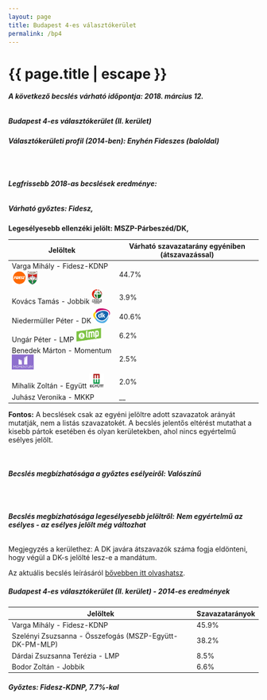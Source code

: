 ```yaml
---
layout: page
title: Budapest 4-es választókerület
permalink: /bp4
---
```


<h1 class="page-title">{{ page.title | escape }}</h1>

<div class="section">
    <div class="row">
          <div class="col s12"><h6><span><strong>A következő becslés várható időpontja: 2018. március 12.</strong></span></h6>
		  <h5>Budapest 4-es választókerület (II. kerület)</h5>
<h6><strong>Választókerületi profil (2014-ben): <span id="profil">Enyhén Fideszes (baloldal)</span></strong></h6>
<br/>
<h6><strong>Legfrissebb 2018-as becslések eredménye:</strong></h6<br/><h5>Várható győztes: <span id="gyoztes">Fidesz, </span><span id="esely"></span><span></span></h5>
			<p><strong>Legesélyesebb ellenzéki jelölt: <span id="masodik">MSZP-Párbeszéd/DK, </span><span id="esely2"></span><span></span></strong></p>
<table class="striped">
              <thead>
                <tr>
                    <th>Jelöltek</th>
                    <th>Várható szavazatarány egyéniben (átszavazással)</th>
                </tr>
              </thead>
              <tbody>
             <tr>
                  <td>Varga Mihály - Fidesz-KDNP <img src="images/fideszkdnp_logo.png" style="width:55px;height:30px;"></td>
				  <td id="id_fidesz">44.7%</td>
			</tr>
			<tr><td>Kovács Tamás - Jobbik <img src="images/jobbik_logo.png" style="width:23px;height:30px;"></td><td id="id_jobbik">3.9%</td></tr>
<tr>
                  <td>Niedermüller Péter - DK <img src="images/dk_logo.png" style="width:34px;height:30px;"></td>
				  <td id="id_baloldal">40.6%</td>
			</tr>
			<tr>
                  <td>Ungár Péter - LMP <img src="images/lmp_logo.png" style="width:52px;height:30px;"></td>
				  <td id="lmp">6.2%</td>
			</tr>
			<tr>
				  <td>Benedek Márton - Momentum <img src="images/momentum_logo.png" style="width:44px;height:30px;"></td>
				  <td id="id_momentum">2.5%</td>
			</tr>
<tr>
<td>Mihalik Zoltán -  Együtt <img src="images/egyutt_logo.png" style="width:31px;height:30px;"></td>
<td id="id_egyutt">2.0%</td>
</tr>    
<tr>
                  <td>Juhász Veronika -  MKKP</td>
				  <td id="id_egyeb">__</td>
			</tr>		            
              </tbody>
            </table>
			
			
<p><strong>Fontos:</strong> A becslések csak az egyéni jelöltre adott szavazatok arányát mutatják, nem a listás szavazatokét. A becslés jelentős eltérést mutathat a kisebb pártok esetében és olyan kerületekben, ahol nincs egyértelmű esélyes jelölt.</p>
<br/>
			<h6><strong>Becslés megbízhatósága a győztes esélyeiről: Valószínű</strong> </h6>
<br/><h6><strong>Becslés megbízhatósága legesélyesebb jelöltről:</strong> <strong><span id="biztos_jelolt">Nem egyértelmű az esélyes - az esélyes jelölt még változhat</span></strong></h6>
<p>Megjegyzés a kerülethez: A DK javára átszavazók száma fogja eldönteni, hogy végül a DK-s jelölté lesz-e a mandátum.</p>
<p>Az aktuális becslés leírásáról <a href="../metodologia#0305">bővebben itt olvashatsz</a>.</p>
          </div>
    </div>
</div>

<div class="section">
    <div class="row">
          <div class="col s12">
		  <h5>Budapest 4-es választókerület (II. kerület) - 2014-es eredmények</h5>
            <table class="striped">
              <thead>
                <tr>
                    <th>Jelöltek</th>
                    <th>Szavazatarányok</th>
                </tr>
              </thead>
              <tbody>
             <tr>
                  <td>Varga Mihály - Fidesz-KDNP</td>
				  <td>45.9%</td>
			</tr>
			<tr>
                  <td>Szelényi Zsuzsanna - Összefogás (MSZP-Együtt-DK-PM-MLP)</td>
				  <td>38.2%</td>
			</tr>
			<tr>
                  <td>Dárdai Zsuzsanna Terézia - LMP</td>
				  <td>8.5%</td>
			</tr>
			<tr>
				  <td>Bodor Zoltán - Jobbik</td>
				  <td>6.6%</td>
			</tr>                
              </tbody>
            </table>
			<h5>Győztes: Fidesz-KDNP, 7.7%-kal</h5>
          </div>
    </div>
</div>
